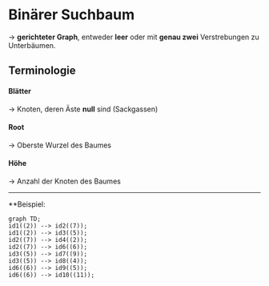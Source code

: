 # Binärer Suchbaum
-> **gerichteter Graph**, entweder **leer** oder mit **genau zwei** Verstrebungen zu Unterbäumen.

## Terminologie

#### Blätter
-> Knoten, deren Äste **null** sind (Sackgassen)

#### Root
-> Oberste Wurzel des Baumes

#### Höhe
-> Anzahl der Knoten des Baumes

-----------------

**Beispiel:
```mermaid 
graph TD; 
id1((2)) --> id2((7));
id1((2)) --> id3((5));
id2((7)) --> id4((2));
id2((7)) --> id6((6));
id3((5)) --> id7((9));
id3((5)) --> id8((4));
id6((6)) --> id9((5));
id6((6)) --> id10((11)); 
```



